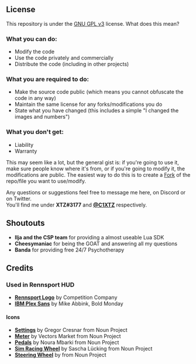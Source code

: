 ## License

This repository is under the [GNU GPL v3](https://choosealicense.com/licenses/gpl-3.0/) license. What does this mean?

### What you can do:

- Modify the code
- Use the code privately and commercially
- Distribute the code (including in other projects)

### What you are required to do:

- Make the source code public (which means you cannot obfuscate the code in any way)
- Maintain the same license for any forks/modifications you do
- State what you have changed (this includes a simple "I changed the images and numbers")

### What you don't get:

- Liability
- Warranty

This may seem like a lot, but the general gist is: if you're going to use it, make sure people know where it's from, or if you're going to modify it, the modifications are public. The easiest way to do this is to create a [Fork](https://docs.github.com/en/pull-requests/collaborating-with-pull-requests/working-with-forks/about-forks) of the repo/file you want to use/modify.

Any questions or suggestions feel free to message me here, on Discord or on Twitter.  
You'll find me under **XTZ#3177** and **[@C1XTZ](https://twitter.com/C1XTZ)** respectively.

## Shoutouts

- **Ilja and the CSP team** for providing a almost useable Lua SDK
- **Cheesymaniac** for being the GOAT and answering all my questions
- **Banda** for providing free 24/7 Psychotherapy

## Credits

### Used in Rennsport HUD

- **[Rennsport Logo](https://www.rennsport.gg/)** by Competition Company
- **[IBM Plex Sans](https://fonts.google.com/specimen/IBM+Plex+Sans)** by Mike Abbink, Bold Monday

#### Icons

- **[Settings](https://thenounproject.com/icon/settings-791024/)** by Gregor Cresnar from Noun Project
- **[Meter](https://thenounproject.com/icon/meter-1979347/)** by Vectors Market from Noun Project
- **[Pedals](https://thenounproject.com/icon/pedals-5182160/)** by Noura Mbarki from Noun Project
- **[Sim Racing Wheel](https://thenounproject.com/icon/sim-racing-steering-wheel-4957637/)** by Sascha Lücking from Noun Project
- **[Steering Wheel](https://thenounproject.com/icon/steering-4035374/)** by from Noun Project
